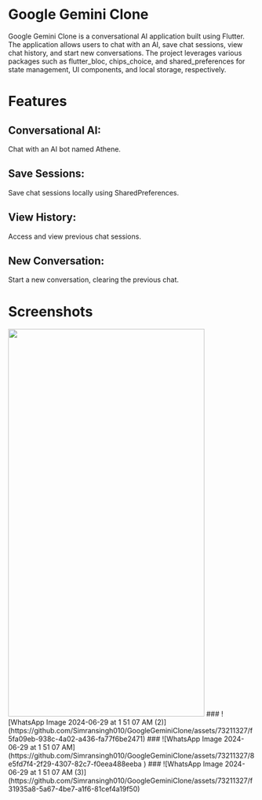 # Google Gemini Clone
Google Gemini Clone is a conversational AI application built using Flutter. The application allows users to chat with an AI, save chat sessions, view chat history, and start new conversations. The project leverages various packages such as flutter_bloc, chips_choice, and shared_preferences for state management, UI components, and local storage, respectively.

# Features
## Conversational AI:
Chat with an AI bot named Athene.
## Save Sessions:
Save chat sessions locally using SharedPreferences.
## View History:
Access and view previous chat sessions.
## New Conversation:
Start a new conversation, clearing the previous chat.


# Screenshots
<img src="https://github.com/Simransingh010/GoogleGeminiClone/assets/73211327/f5fa09eb-938c-4a02-a436-fa77f6be2471" width="400" height="790">
### ![WhatsApp Image 2024-06-29 at 1 51 07 AM (2)](https://github.com/Simransingh010/GoogleGeminiClone/assets/73211327/f5fa09eb-938c-4a02-a436-fa77f6be2471)
### ![WhatsApp Image 2024-06-29 at 1 51 07 AM](https://github.com/Simransingh010/GoogleGeminiClone/assets/73211327/8e5fd7f4-2f29-4307-82c7-f0eea488eeba )
### ![WhatsApp Image 2024-06-29 at 1 51 07 AM (3)](https://github.com/Simransingh010/GoogleGeminiClone/assets/73211327/f31935a8-5a67-4be7-a1f6-81cef4a19f50)
